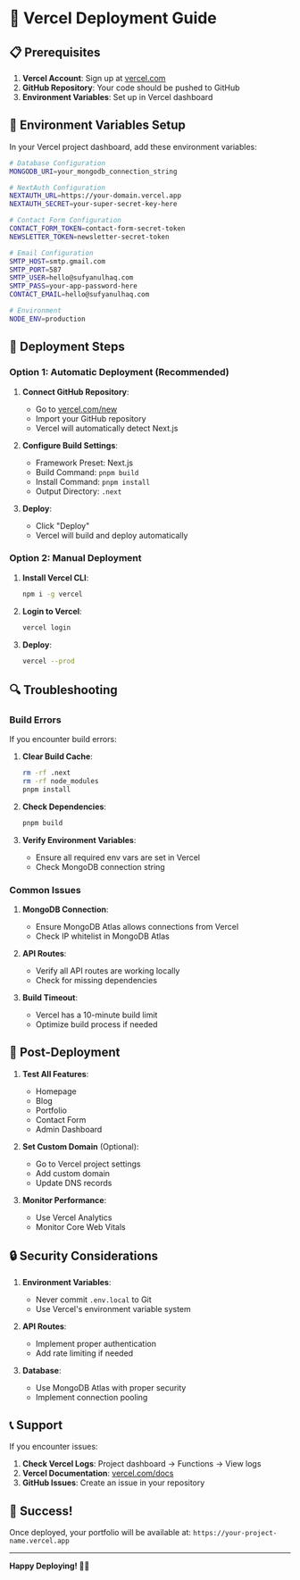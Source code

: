 # 🚀 Vercel Deployment Guide

## 📋 Prerequisites

1. **Vercel Account**: Sign up at [vercel.com](https://vercel.com)
2. **GitHub Repository**: Your code should be pushed to GitHub
3. **Environment Variables**: Set up in Vercel dashboard

## 🔧 Environment Variables Setup

In your Vercel project dashboard, add these environment variables:

```bash
# Database Configuration
MONGODB_URI=your_mongodb_connection_string

# NextAuth Configuration
NEXTAUTH_URL=https://your-domain.vercel.app
NEXTAUTH_SECRET=your-super-secret-key-here

# Contact Form Configuration
CONTACT_FORM_TOKEN=contact-form-secret-token
NEWSLETTER_TOKEN=newsletter-secret-token

# Email Configuration
SMTP_HOST=smtp.gmail.com
SMTP_PORT=587
SMTP_USER=hello@sufyanulhaq.com
SMTP_PASS=your-app-password-here
CONTACT_EMAIL=hello@sufyanulhaq.com

# Environment
NODE_ENV=production
```

## 🚀 Deployment Steps

### Option 1: Automatic Deployment (Recommended)

1. **Connect GitHub Repository**:
   - Go to [vercel.com/new](https://vercel.com/new)
   - Import your GitHub repository
   - Vercel will automatically detect Next.js

2. **Configure Build Settings**:
   - Framework Preset: Next.js
   - Build Command: `pnpm build`
   - Install Command: `pnpm install`
   - Output Directory: `.next`

3. **Deploy**:
   - Click "Deploy"
   - Vercel will build and deploy automatically

### Option 2: Manual Deployment

1. **Install Vercel CLI**:
   ```bash
   npm i -g vercel
   ```

2. **Login to Vercel**:
   ```bash
   vercel login
   ```

3. **Deploy**:
   ```bash
   vercel --prod
   ```

## 🔍 Troubleshooting

### Build Errors

If you encounter build errors:

1. **Clear Build Cache**:
   ```bash
   rm -rf .next
   rm -rf node_modules
   pnpm install
   ```

2. **Check Dependencies**:
   ```bash
   pnpm build
   ```

3. **Verify Environment Variables**:
   - Ensure all required env vars are set in Vercel
   - Check MongoDB connection string

### Common Issues

1. **MongoDB Connection**:
   - Ensure MongoDB Atlas allows connections from Vercel
   - Check IP whitelist in MongoDB Atlas

2. **API Routes**:
   - Verify all API routes are working locally
   - Check for missing dependencies

3. **Build Timeout**:
   - Vercel has a 10-minute build limit
   - Optimize build process if needed

## 📱 Post-Deployment

1. **Test All Features**:
   - Homepage
   - Blog
   - Portfolio
   - Contact Form
   - Admin Dashboard

2. **Set Custom Domain** (Optional):
   - Go to Vercel project settings
   - Add custom domain
   - Update DNS records

3. **Monitor Performance**:
   - Use Vercel Analytics
   - Monitor Core Web Vitals

## 🔒 Security Considerations

1. **Environment Variables**:
   - Never commit `.env.local` to Git
   - Use Vercel's environment variable system

2. **API Routes**:
   - Implement proper authentication
   - Add rate limiting if needed

3. **Database**:
   - Use MongoDB Atlas with proper security
   - Implement connection pooling

## 📞 Support

If you encounter issues:

1. **Check Vercel Logs**: Project dashboard → Functions → View logs
2. **Vercel Documentation**: [vercel.com/docs](https://vercel.com/docs)
3. **GitHub Issues**: Create an issue in your repository

## 🎉 Success!

Once deployed, your portfolio will be available at:
`https://your-project-name.vercel.app`

---

**Happy Deploying! 🚀✨**
